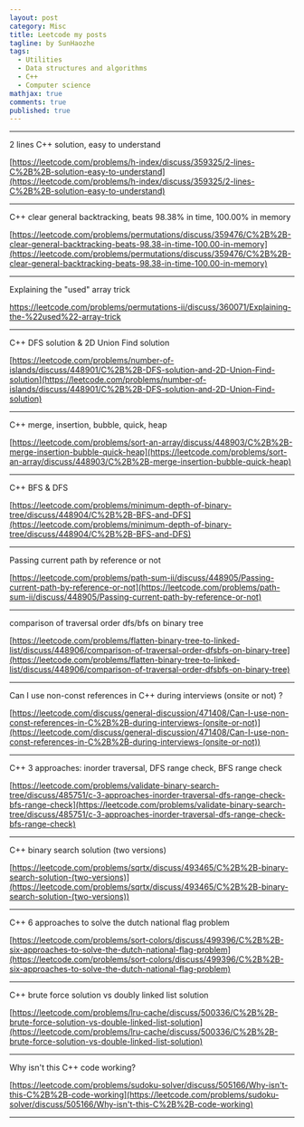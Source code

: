 ```yaml
---
layout: post
category: Misc
title: Leetcode my posts
tagline: by SunHaozhe
tags: 
  - Utilities
  - Data structures and algorithms
  - C++
  - Computer science
mathjax: true
comments: true
published: true
---
```


**************************************************************************

2 lines C++ solution, easy to understand

[https://leetcode.com/problems/h-index/discuss/359325/2-lines-C%2B%2B-solution-easy-to-understand](https://leetcode.com/problems/h-index/discuss/359325/2-lines-C%2B%2B-solution-easy-to-understand)

**************************************************************************

C++ clear general backtracking, beats 98.38% in time, 100.00% in memory

[https://leetcode.com/problems/permutations/discuss/359476/C%2B%2B-clear-general-backtracking-beats-98.38-in-time-100.00-in-memory](https://leetcode.com/problems/permutations/discuss/359476/C%2B%2B-clear-general-backtracking-beats-98.38-in-time-100.00-in-memory)

**************************************************************************


Explaining the "used" array trick

[https://leetcode.com/problems/permutations-ii/discuss/360071/Explaining-the-%22used%22-array-trick
](https://leetcode.com/problems/permutations-ii/discuss/360071/Explaining-the-%22used%22-array-trick)

**************************************************************************


C++ DFS solution & 2D Union Find solution

[https://leetcode.com/problems/number-of-islands/discuss/448901/C%2B%2B-DFS-solution-and-2D-Union-Find-solution](https://leetcode.com/problems/number-of-islands/discuss/448901/C%2B%2B-DFS-solution-and-2D-Union-Find-solution)

**************************************************************************

C++ merge, insertion, bubble, quick, heap

[https://leetcode.com/problems/sort-an-array/discuss/448903/C%2B%2B-merge-insertion-bubble-quick-heap](https://leetcode.com/problems/sort-an-array/discuss/448903/C%2B%2B-merge-insertion-bubble-quick-heap)

**************************************************************************

C++ BFS & DFS

[https://leetcode.com/problems/minimum-depth-of-binary-tree/discuss/448904/C%2B%2B-BFS-and-DFS](https://leetcode.com/problems/minimum-depth-of-binary-tree/discuss/448904/C%2B%2B-BFS-and-DFS)

**************************************************************************

Passing current path by reference or not

[https://leetcode.com/problems/path-sum-ii/discuss/448905/Passing-current-path-by-reference-or-not](https://leetcode.com/problems/path-sum-ii/discuss/448905/Passing-current-path-by-reference-or-not)

**************************************************************************

comparison of traversal order dfs/bfs on binary tree

[https://leetcode.com/problems/flatten-binary-tree-to-linked-list/discuss/448906/comparison-of-traversal-order-dfsbfs-on-binary-tree](https://leetcode.com/problems/flatten-binary-tree-to-linked-list/discuss/448906/comparison-of-traversal-order-dfsbfs-on-binary-tree)

**************************************************************************

Can I use non-const references in C++ during interviews (onsite or not) ?

[https://leetcode.com/discuss/general-discussion/471408/Can-I-use-non-const-references-in-C%2B%2B-during-interviews-(onsite-or-not)](https://leetcode.com/discuss/general-discussion/471408/Can-I-use-non-const-references-in-C%2B%2B-during-interviews-(onsite-or-not))

**************************************************************************

C++ 3 approaches: inorder traversal, DFS range check, BFS range check

[https://leetcode.com/problems/validate-binary-search-tree/discuss/485751/c-3-approaches-inorder-traversal-dfs-range-check-bfs-range-check](https://leetcode.com/problems/validate-binary-search-tree/discuss/485751/c-3-approaches-inorder-traversal-dfs-range-check-bfs-range-check)



**************************************************************************

C++ binary search solution (two versions)

[https://leetcode.com/problems/sqrtx/discuss/493465/C%2B%2B-binary-search-solution-(two-versions)](https://leetcode.com/problems/sqrtx/discuss/493465/C%2B%2B-binary-search-solution-(two-versions))





**************************************************************************


C++ 6 approaches to solve the dutch national flag problem

[https://leetcode.com/problems/sort-colors/discuss/499396/C%2B%2B-six-approaches-to-solve-the-dutch-national-flag-problem](https://leetcode.com/problems/sort-colors/discuss/499396/C%2B%2B-six-approaches-to-solve-the-dutch-national-flag-problem)



**************************************************************************

C++ brute force solution vs doubly linked list solution

[https://leetcode.com/problems/lru-cache/discuss/500336/C%2B%2B-brute-force-solution-vs-double-linked-list-solution](https://leetcode.com/problems/lru-cache/discuss/500336/C%2B%2B-brute-force-solution-vs-double-linked-list-solution)







**************************************************************************


Why isn't this C++ code working?

[https://leetcode.com/problems/sudoku-solver/discuss/505166/Why-isn't-this-C%2B%2B-code-working](https://leetcode.com/problems/sudoku-solver/discuss/505166/Why-isn't-this-C%2B%2B-code-working)







**************************************************************************















